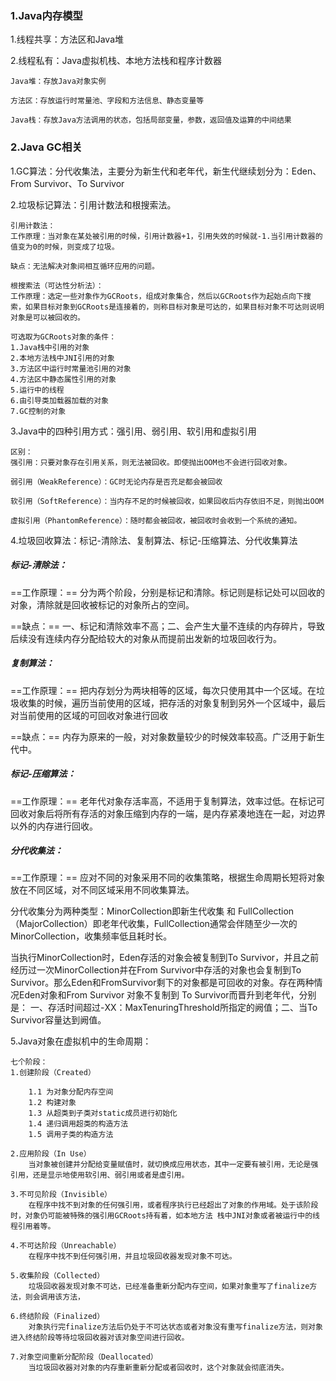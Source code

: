 ### 1.Java内存模型
1.线程共享：方法区和Java堆

2.线程私有：Java虚拟机栈、本地方法栈和程序计数器


```
Java堆：存放Java对象实例

方法区：存放运行时常量池、字段和方法信息、静态变量等

Java栈：存放Java方法调用的状态，包括局部变量，参数，返回值及运算的中间结果
```


### 2.Java GC相关
1.GC算法：分代收集法，主要分为新生代和老年代，新生代继续划分为：Eden、From Survivor、To Survivor

2.垃圾标记算法：引用计数法和根搜索法。

```
引用计数法：
工作原理：当对象在某处被引用的时候，引用计数器+1，引用失效的时候就-1.当引用计数器的值变为0的时候，则变成了垃圾。

缺点：无法解决对象间相互循环应用的问题。

根搜索法（可达性分析法）：
工作原理：选定一些对象作为GCRoots，组成对象集合，然后以GCRoots作为起始点向下搜索，如果目标对象到GCRoots是连接着的，则称目标对象是可达的，如果目标对象不可达则说明对象是可以被回收的。

可选取为GCRoots对象的条件：
1.Java栈中引用的对象
2.本地方法栈中JNI引用的对象
3.方法区中运行时常量池引用的对象
4.方法区中静态属性引用的对象
5.运行中的线程
6.由引导类加载器加载的对象
7.GC控制的对象
```


3.Java中的四种引用方式：强引用、弱引用、软引用和虚拟引用

```
区别：
强引用：只要对象存在引用关系，则无法被回收。即使抛出OOM也不会进行回收对象。

弱引用（WeakReference）：GC时无论内存是否充足都会被回收

软引用（SoftReference）：当内存不足的时候被回收，如果回收后内存依旧不足，则抛出OOM

虚拟引用（PhantomReference）：随时都会被回收，被回收时会收到一个系统的通知。
```

4.垃圾回收算法：标记-清除法、复制算法、标记-压缩算法、分代收集算法

##### 标记-清除法：
==工作原理：== 分为两个阶段，分别是标记和清除。标记则是标记处可以回收的对象，清除就是回收被标记的对象所占的空间。

==缺点：== 一、标记和清除效率不高；二、会产生大量不连续的内存碎片，导致后续没有连续内存分配给较大的对象从而提前出发新的垃圾回收行为。

##### 复制算法：
==工作原理：== 把内存划分为两块相等的区域，每次只使用其中一个区域。在垃圾收集的时候，遍历当前使用的区域，把存活的对象复制到另外一个区域中，最后对当前使用的区域的可回收对象进行回收

==缺点：== 内存为原来的一般，对对象数量较少的时候效率较高。广泛用于新生代中。

##### 标记-压缩算法：
==工作原理：== 老年代对象存活率高，不适用于复制算法，效率过低。在标记可回收对象后将所有存活的对象压缩到内存的一端，是内存紧凑地连在一起，对边界以外的内存进行回收。

##### 分代收集法：
==工作原理：== 应对不同的对象采用不同的收集策略，根据生命周期长短将对象放在不同区域，对不同区域采用不同收集算法。

分代收集分为两种类型：MinorCollection即新生代收集 和 FullCollection（MajorCollection）即老年代收集，FullCollection通常会伴随至少一次的MinorCollection，收集频率低且耗时长。

当执行MinorCollection时，Eden存活的对象会被复制到To Survivor，并且之前经历过一次MinorCollection并在From Survivor中存活的对象也会复制到To Survivor。那么Eden和FromSurvivor剩下的对象都是可回收的对象。存在两种情况Eden对象和From Survivor 对象不复制到 To Survivor而晋升到老年代，分别是：
一、存活时间超过-XX：MaxTenuringThreshold所指定的阙值；二、当To Survivor容量达到阙值。


5.Java对象在虚拟机中的生命周期：

```
七个阶段：
1.创建阶段（Created）

    1.1 为对象分配内存空间
    1.2 构建对象
    1.3 从超类到子类对static成员进行初始化
    1.4 递归调用超类的构造方法
    1.5 调用子类的构造方法

2.应用阶段（In Use）
    当对象被创建并分配给变量赋值时，就切换成应用状态，其中一定要有被引用，无论是强引用，还是显示地使用软引用、弱引用或者是虚引用。

3.不可见阶段（Invisible）
    在程序中找不到对象的任何强引用，或者程序执行已经超出了对象的作用域。处于该阶段时，对象仍可能被特殊的强引用GCRoots持有着，如本地方法 栈中JNI对象或者被运行中的线程引用着等。

4.不可达阶段（Unreachable）
    在程序中找不到任何强引用，并且垃圾回收器发现对象不可达。

5.收集阶段（Collected）
    垃圾回收器发现对象不可达，已经准备重新分配内存空间，如果对象重写了finalize方法，则会调用该方法，
    
6.终结阶段（Finalized）
    对象执行完finalize方法后仍处于不可达状态或者对象没有重写finalize方法，则对象进入终结阶段等待垃圾回收器对该对象空间进行回收。

7.对象空间重新分配阶段（Deallocated）
    当垃圾回收器对对象的内存重新重新分配或者回收时，这个对象就会彻底消失。
```
